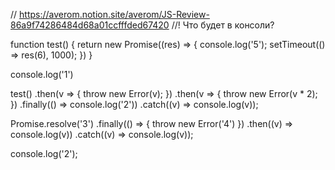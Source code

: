 // https://averom.notion.site/averom/JS-Review-86a9f74286484d68a01ccfffded67420
//! Что будет в консоли?

function test() {
	return new Promise((res) => {
		console.log('5');
		setTimeout(() => res(6), 1000);
	})
}

console.log('1')

test()
.then(v => {
	throw new Error(v);
})
.then(v => {
	throw new Error(v * 2);
})
.finally(() => console.log('2'))
.catch((v) => console.log(v));

Promise.resolve('3')
.finally(() => {
	throw new Error('4')
})
.then((v) => console.log(v))
.catch((v) => console.log(v));

console.log('2');